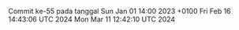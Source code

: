Commit ke-55 pada tanggal Sun Jan 01 14:00 2023 +0100
Fri Feb 16 14:43:06 UTC 2024
Mon Mar 11 12:42:10 UTC 2024

